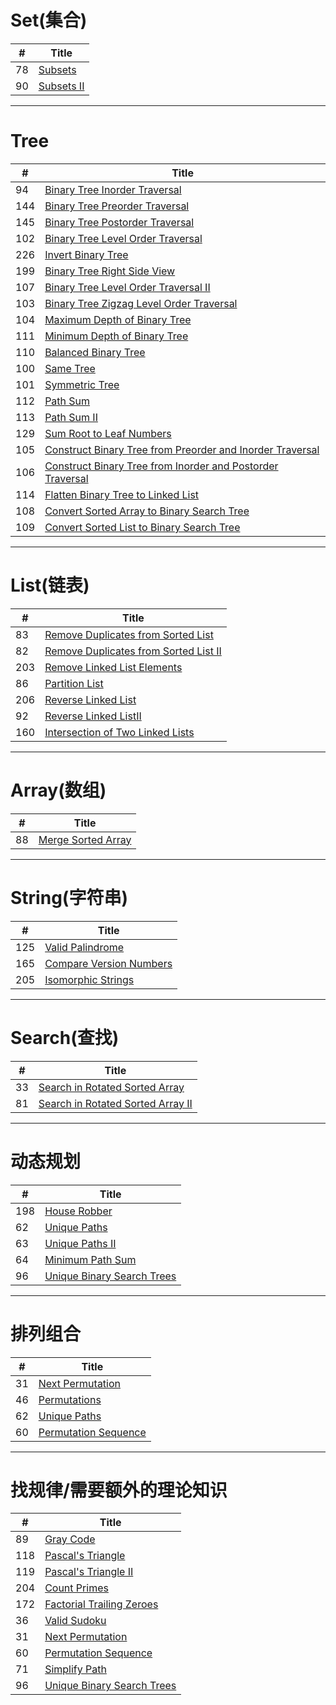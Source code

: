 # Set(集合) 
| # | Title |
|---|-------|
| 78 |[Subsets](https://leetcode.com/problems/subsets/)|
| 90 |[Subsets II](https://leetcode.com/problems/subsets-ii/)|
***
# Tree
| # | Title |
|---|-------|
| 94 |[Binary Tree Inorder Traversal](https://leetcode.com/problems/binary-tree-inorder-traversal/)|
| 144 |[Binary Tree Preorder Traversal](https://leetcode.com/problems/binary-tree-preorder-traversal/)|
| 145 |[Binary Tree Postorder Traversal](https://leetcode.com/problems/binary-tree-postorder-traversal/)|
| 102 |[Binary Tree Level Order Traversal](https://leetcode.com/problems/binary-tree-level-order-traversal/)|
| 226 |[Invert Binary Tree](https://leetcode.com/problems/invert-binary-tree/)|
| 199 |[Binary Tree Right Side View](https://leetcode.com/problems/binary-tree-right-side-view/)|
| 107 |[Binary Tree Level Order Traversal II](https://leetcode.com/problems/binary-tree-level-order-traversal-ii/)|
| 103 |[Binary Tree Zigzag Level Order Traversal](https://leetcode.com/problems/binary-tree-zigzag-level-order-traversal/)|
| 104 |[Maximum Depth of Binary Tree](https://leetcode.com/problems/maximum-depth-of-binary-tree/)|
| 111 |[Minimum Depth of Binary Tree](https://leetcode.com/problems/minimum-depth-of-binary-tree/)|
| 110 |[Balanced Binary Tree](https://leetcode.com/problems/balanced-binary-tree/)|
| 100 |[Same Tree](https://leetcode.com/problems/same-tree/)|
| 101 |[Symmetric Tree](https://leetcode.com/problems/symmetric-tree/)|
| 112 |[Path Sum](https://leetcode.com/problems/path-sum/)|
| 113 |[Path Sum II](https://leetcode.com/problems/path-sum-ii/)|
| 129 |[Sum Root to Leaf Numbers](https://leetcode.com/problems/sum-root-to-leaf-numbers/)|
| 105 |[Construct Binary Tree from Preorder and Inorder Traversal](https://leetcode.com/problems/construct-binary-tree-from-preorder-and-inorder-traversal/)|
| 106 |[Construct Binary Tree from Inorder and Postorder Traversal](https://leetcode.com/problems/construct-binary-tree-from-inorder-and-postorder-traversal/)|
| 114 |[Flatten Binary Tree to Linked List](https://leetcode.com/problems/flatten-binary-tree-to-linked-list/)|
| 108 |[Convert Sorted Array to Binary Search Tree](https://leetcode.com/problems/convert-sorted-array-to-binary-search-tree/)|
| 109 |[Convert Sorted List to Binary Search Tree](https://leetcode.com/problems/convert-sorted-list-to-binary-search-tree/)|
***
# List(链表)
| # | Title |
|---|-------|
| 83 |[Remove Duplicates from Sorted List](https://leetcode.com/problems/remove-duplicates-from-sorted-list/)|
| 82 |[Remove Duplicates from Sorted List II](https://leetcode.com/problems/remove-duplicates-from-sorted-list-ii/)|
| 203 |[Remove Linked List Elements](https://leetcode.com/problems/remove-linked-list-elements/)|
| 86 |[Partition List](https://leetcode.com/problems/partition-list/)|
| 206 |[Reverse Linked List](https://leetcode.com/problems/reverse-linked-list/)|
| 92  |[Reverse Linked ListII](https://leetcode.com/problems/reverse-linked-list-ii/)|
| 160 |[Intersection of Two Linked Lists](https://leetcode.com/problems/intersection-of-two-linked-lists/)|
***
# Array(数组)
| # | Title |
|---|-------|
| 88 |[Merge Sorted Array](https://leetcode.com/problems/merge-sorted-array/)|
*** 
# String(字符串)
| # | Title |
|---|-------|
| 125 |[Valid Palindrome](https://leetcode.com/problems/valid-palindrome/)|
| 165 |[Compare Version Numbers](https://leetcode.com/problems/compare-version-numbers/)|
| 205 |[Isomorphic Strings](https://leetcode.com/problems/isomorphic-strings/)|
***
# Search(查找)
| # | Title |
|---|-------|
| 33 |[Search in Rotated Sorted Array](https://leetcode.com/problems/search-in-rotated-sorted-array/)|
| 81 |[Search in Rotated Sorted Array II](https://leetcode.com/problems/search-in-rotated-sorted-array-ii/)|
***
# 动态规划
| # | Title |
|---|-------|
| 198 |[House Robber](https://leetcode.com/problems/house-robber/)|
| 62  |[Unique Paths](https://leetcode.com/problems/unique-paths/)|
| 63  |[Unique Paths II](https://leetcode.com/problems/unique-paths-ii/)|
| 64  |[Minimum Path Sum](https://leetcode.com/problems/minimum-path-sum/)|
| 96  |[Unique Binary Search Trees](https://leetcode.com/problems/unique-binary-search-trees/)|
***
# 排列组合
| # | Title |
|---|-------|
| 31  |[Next Permutation](https://leetcode.com/problems/next-permutation/)|
| 46  |[Permutations](https://leetcode.com/problems/permutations/)|
| 62  |[Unique Paths](https://leetcode.com/problems/unique-paths/)|
| 60  |[Permutation Sequence](https://leetcode.com/problems/permutation-sequence/)|
***
# 找规律/需要额外的理论知识
| # | Title |
|---|-------|
| 89 |[Gray Code](https://leetcode.com/problems/gray-code/)|
| 118 |[Pascal's Triangle](https://leetcode.com/problems/pascals-triangle/)|
| 119 |[Pascal's Triangle II](https://leetcode.com/problems/pascals-triangle-ii/)|
| 204 |[Count Primes](https://leetcode.com/problems/count-primes/)|
| 172 |[Factorial Trailing Zeroes](https://leetcode.com/problems/factorial-trailing-zeroes/)|
| 36  |[Valid Sudoku](https://leetcode.com/problems/valid-sudoku/)|
| 31  |[Next Permutation](https://leetcode.com/problems/next-permutation/)|
| 60  |[Permutation Sequence](https://leetcode.com/problems/permutation-sequence/)|
| 71  |[Simplify Path](https://leetcode.com/problems/simplify-path/)|
| 96  |[Unique Binary Search Trees](https://leetcode.com/problems/unique-binary-search-trees/)|